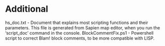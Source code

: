 # Additional

hs_doc.txt - Document that explains most scripting functions
and their parameters. This file is generated from Sapien map editor,
when you run the ‘script_doc’ command in the console.
BlockCommentFix.ps1 - Powershell script to correct Blam! block comments, to be more compatible with LISP.
